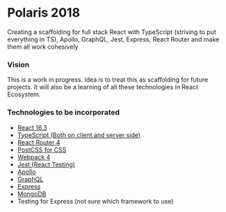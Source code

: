 Polaris 2018
=============
Creating a scaffolding for full stack React with TypeScript (striving to put everything in TS), Apollo, GraphQL, Jest, Express, React Router and make them all work cohesively

### Vision
This is a work in progress. Idea is to treat this as scaffolding for future projects.
It will also be a learning of all these technologies in React Ecosystem.

### Technologies to be incorporated
* [React 16.3](https://reactjs.org/)
* [TypeScript (Both on client and server side)](https://www.typescriptlang.org/)
* [React Router 4](https://reacttraining.com/react-router/)
* [PostCSS for CSS](https://postcss.org/)
* [Webpack 4](https://webpack.js.org/)
* [Jest (React Testing)](https://jestjs.io/en/)
* [Apollo](https://www.apollographql.com/)
* [GraphQL](https://graphql.org/)
* [Express](https://expressjs.com/)
* [MongoDB](https://www.mongodb.com/)
* Testing for Express (not sure which framework to use)
